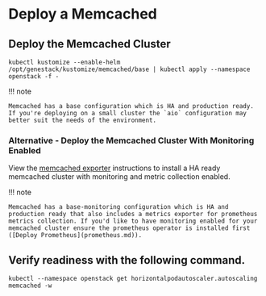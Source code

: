 # Deploy a Memcached

## Deploy the Memcached Cluster

``` shell
kubectl kustomize --enable-helm /opt/genestack/kustomize/memcached/base | kubectl apply --namespace openstack -f -
```

!!! note

    Memcached has a base configuration which is HA and production ready. If you're deploying on a small cluster the `aio` configuration may better suit the needs of the environment.

### Alternative - Deploy the Memcached Cluster With Monitoring Enabled

View the [memcached exporter](prometheus-memcached-exporter.md) instructions to install a HA ready memcached cluster with monitoring and metric collection enabled.

!!! note

    Memcached has a base-monitoring configuration which is HA and production ready that also includes a metrics exporter for prometheus metrics collection. If you'd like to have monitoring enabled for your memcached cluster ensure the prometheus operator is installed first ([Deploy Prometheus](prometheus.md)).

## Verify readiness with the following command.

``` shell
kubectl --namespace openstack get horizontalpodautoscaler.autoscaling memcached -w
```
